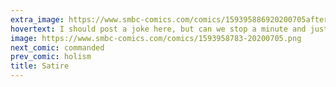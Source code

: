 ```yaml
---
extra_image: https://www.smbc-comics.com/comics/159395886920200705after.png
hovertext: I should post a joke here, but can we stop a minute and just appreciate how perfectly I captured the Posture of Work in panel 1?
image: https://www.smbc-comics.com/comics/1593958783-20200705.png
next_comic: commanded
prev_comic: holism
title: Satire
---
```


